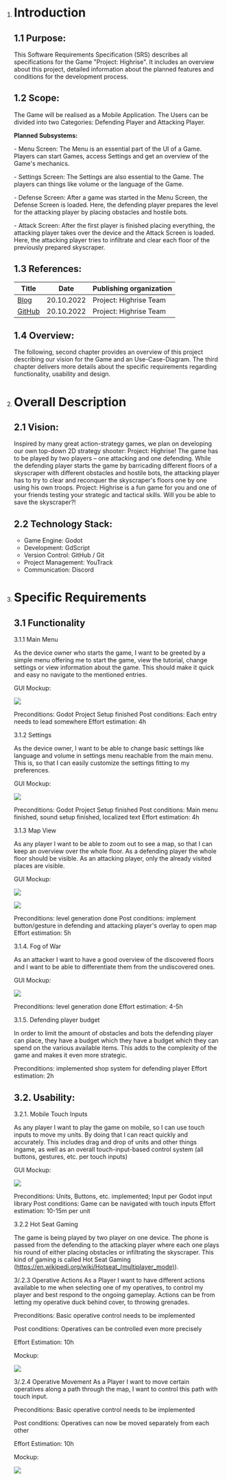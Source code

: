 1. # **Introduction**

   ## **1.1 Purpose:**

   This Software Requirements Specification (SRS) describes all specifications for the Game "Project: Highrise". It includes an overview about this project, detailed information about the planned features and conditions for the development process.

   ## 1.2 Scope:

   The Game will be realised as a Mobile Application.
   The Users can be divided into two Categories: Defending Player and Attacking Player.

   **Planned Subsystems:**

   \- Menu Screen:
   The Menu is an essential part of the UI of a Game. Players can start Games, access Settings and get an overview of the Game's mechanics.

   \- Settings Screen:
   The Settings are also essential to the Game. The players can things like volume or the language of the Game.

   \- Defense Screen:
   After a game was started in the Menu Screen, the Defense Screen is loaded. Here, the defending player prepares the level for the attacking player by placing obstacles and hostile bots.

   \- Attack Screen:
   After the first player is finished placing everything, the attacking player takes over the device and the Attack Screen is loaded. Here, the attacking player tries to infiltrate and clear each floor of the previously prepared skyscraper.

   ## 1.3 References:

   | **Title** | **Date** | **Publishing organization** |
   | --- | --- | --- |
   | [Blog](https://medium.com/@projecthighrise) | 20.10.2022 | Project: Highrise Team |
   | [GitHub](https://github.com/cesarandr/highrise) | 20.10.2022 | Project: Highrise Team |

   ## 1.4 Overview:

   The following, second chapter provides an overview of this project describing our vision for the Game and an Use-Case-Diagram. The third chapter delivers more details about the specific requirements regarding functionality, usability and design.

   

   

2. # Overall Description

   ## 2.1 Vision:

   Inspired by many great action-strategy games, we plan on developing our own top-down 2D strategy shooter: Project: Highrise! The game has to be played by two players – one attacking and one defending. While the defending player starts the game by barricading different floors of a skyscraper with different obstacles and hostile bots, the attacking player has to try to clear and reconquer the skyscraper's floors one by one using his own troops. Project: Highrise is a fun game for you and one of your friends testing your strategic and tactical skills. Will you be able to save the skyscraper?!

   ## 2.2 Technology Stack:

   * Game Engine: Godot
   * Development: GdScript
   * Version Control: GitHub / Git
   * Project Management: YouTrack
   * Communication: Discord

     

     

3. # Specific Requirements

   ## 3.1 Functionality
   3\.1.1 Main Menu

   As the device owner who starts the game, I want to be greeted by a simple menu offering me to start the game, view the tutorial, change settings or view information about the game. This should make it quick and easy no navigate to the mentioned entries.

   GUI Mockup:

   ![](pictures/mockups/main_menu.png)

   Preconditions: Godot Project Setup finished
   Post conditions: Each entry needs to lead somewhere
   Effort estimation: 4h

   3\.1.2 Settings

   As the device owner, I want to be able to change basic settings like language and volume in settings menu reachable from the main menu. This is, so that I can easily customize the settings fitting to my preferences.

   GUI Mockup:

   ![](pictures/mockups/settings.png)

   Preconditions: Godot Project Setup finished
   Post conditions: Main menu finished, sound setup finished, localized text
   Effort estimation: 4h

   3\.1.3 Map View

   As any player I want to be able to zoom out to see a map, so that I can keep an overview over the whole floor. As a defending player the whole floor should be visible. As an attacking player, only the already visited places are visible.

   GUI Mockup:

   ![](pictures/mockups/map_view_attack.png)

   ![](pictures/mockups/map_view_defense.png)

   Preconditions: level generation done
   Post conditions: implement button/gesture in defending and attacking player's overlay to open map
   Effort estimation: 5h

   3\.1.4. Fog of War

   As an attacker I want to have a good overview of the discovered floors and I want to be able to differentiate them from the undiscovered ones.

   GUI Mockup:

   ![](pictures/mockups/fog_of_war.png)

   Preconditions: level generation done
   Effort estimation: 4-5h

   3\.1.5. Defending player budget

   In order to limit the amount of obstacles and bots the defending player can place, they have a budget which they have a budget which they can spend on the various available items. This adds to the complexity of the game and makes it even more strategic.

   Preconditions: implemented shop system for defending player
   Effort estimation: 2h

   ## 3.2. Usability:

   3\.2.1. Mobile Touch Inputs

   As any player I want to play the game on mobile, so I can use touch inputs to move my units. By doing that I can react quickly and accurately. This includes drag and drop of units and other things ingame, as well as an overall touch-input-based control system (all buttons, gestures, etc. per touch inputs)

   GUI Mockup:

   ![](pictures/mockups/mobile_touch_input.png)

   Preconditions: Units, Buttons, etc. implemented; Input per Godot input library
   Post conditions: Game can be navigated with touch inputs
   Effort estimation: 10-15m per unit

   3\.2.2 Hot Seat Gaming

   The game is being played by two player on one device. The phone is passed from the defending to the attacking player where each one plays his round of either placing obstacles or infiltrating the skyscraper. This kind of gaming is called Hot Seat Gaming (<https://en.wikipedi.org/wiki/Hotseat_(multiplayer_mode)>).

   3/.2.3 Operative Actions 
   As a Player I want to have different actions available to me when selecting one of my operatives, to control my player and best respond to         the ongoing gameplay.
   Actions can be from letting my operative duck behind cover, to throwing grenades.
      
   Preconditions: Basic operative control needs to be implemented
      
   Post conditions: Operatives can be controlled even more precisely
      
   Effort Estimation: 10h
      
   Mockup:

   ![](pictures/mockups/player_actions_menu.png)

   3/.2.4 Operative Movement 
   As a Player I want to move certain operatives along a path through the map, I want to control this path with touch input.
      
   Preconditions: Basic operative control needs to be implemented
      
   Post conditions: Operatives can now be moved separately from each other
      
   Effort Estimation: 10h
      
   Mockup:

   ![](pictures/mockups/player_movement.png)
